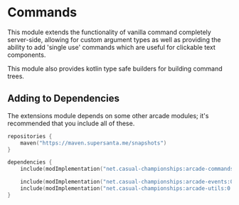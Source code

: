 # Commands

This module extends the functionality of vanilla command completely server-side, allowing
for custom argument types as well as providing the ability to add 'single use' commands
which are useful for clickable text components.

This module also provides kotlin type safe builders for building command trees.

## Adding to Dependencies

The extensions module depends on some other arcade modules; it's recommended that you
include all of these.

```kts
repositories {
    maven("https://maven.supersanta.me/snapshots")
}

dependencies {
    include(modImplementation("net.casual-championships:arcade-commands:0.3.0-alpha.10+1.21.1")!!)

    include(modImplementation("net.casual-championships:arcade-events:0.3.0-alpha.10+1.21.1")!!)
    include(modImplementation("net.casual-championships:arcade-utils:0.3.0-alpha.10+1.21.1")!!)
}
```

